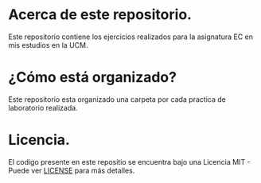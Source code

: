 # Acerca de este repositorio.

Este repositorio contiene los ejercicios realizados para 
la asignatura EC en mis estudios en la UCM.

# ¿Cómo está organizado?

Este repositorio esta organizado una carpeta por cada 
practica de laboratorio realizada.

# Licencia.

El codigo presente en este repositio se encuentra bajo 
una Licencia MIT - Puede ver [LICENSE](LICENSE) para más 
detalles.
